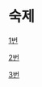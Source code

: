 # 숙제

[1번](https://scratch.mit.edu/projects/235228231/)

[2번](https://scratch.mit.edu/projects/235226312/)

[3번](https://scratch.mit.edu/projects/235196319/)

